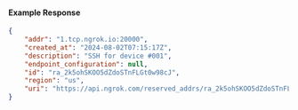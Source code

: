 <!-- Code generated for API Clients. DO NOT EDIT. -->

#### Example Response

```json
{
	"addr": "1.tcp.ngrok.io:20000",
	"created_at": "2024-08-02T07:15:17Z",
	"description": "SSH for device #001",
	"endpoint_configuration": null,
	"id": "ra_2k5ohSKOO5dZdoSTnFLGt0w98cJ",
	"region": "us",
	"uri": "https://api.ngrok.com/reserved_addrs/ra_2k5ohSKOO5dZdoSTnFLGt0w98cJ"
}
```
